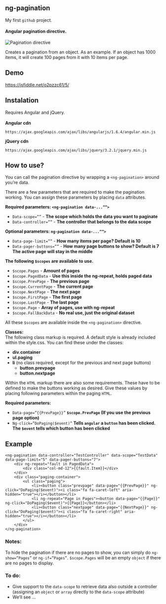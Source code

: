 ## ng-pagination
My first `github` project.

#### Angular pagination directive.

![Pagination directive](http://i.imgur.com/AQDVI4F.jpg)

Creates a pagination from an object. As an example. If an object has 1000 items, it will create 100 pages from it with 10 items per page.

## Demo
https://jsfiddle.net/o2pzzc61/5/

## Instalation
Requires Angular and jQuery.<br/><br/>
**Angular cdn**
```
https://ajax.googleapis.com/ajax/libs/angularjs/1.6.4/angular.min.js
```
**jQuery cdn**
```
https://ajax.googleapis.com/ajax/libs/jquery/3.2.1/jquery.min.js
```

## How to use?
You can call the pagination directive by wrapping a `<ng-pagination>` around you’re data.

There are a few parameters that are required to make the pagination working. You can assign these parameters by placing `data` attributes.

**Required parameters: `<ng-pagination data-...””>`**
- `Data-scope=””` - **The scope which holds the data you want to paginate**
- `Data-controller=””` - **The controller that belongs to the data scope**

**Optional parameters: `ng-pagination data-...””>`**
- `Data-page-limit=””` - **How many items per page? Default is 10**
- `Data-pager-buttons=””` - **How many page buttons to show? Default is 7 The active page will stay in the middle**

**The following `$scopes` are available to use.**
- `$scope.Pages` - **Amount of pages**
- `$scope.PagedData` - **Use this inside the ng-repeat, holds paged data**
- `$scope.PrevPage` - **The previous page**
- `$scope.CurrentPage` - **The current page**
- `$scope.NextPage` - **The next page**
- `$scope.FirstPage` - **The first page**
- `$scope.LastPage` - **The last page**
- `$scope.Page` - **Array of pages, use with ng-repeat**
- `$scope.FallBackData` - **No real use, just the original dataset**

All these `$scopes` are available inside the `<ng-pagination>` directive.

**Classes:**<br/>
The following class markup is required.  A default style is already included within the style.css. You can find these under the classes:

- **div.container**
- **ul.paging**
- **li** (no class required, except for the previous and next page buttons)
  - **button.prevpage**
  - **button.nextpage**

Within the `HTML` markup there are also some requirements. These have to be defined to make the buttons working as desired. Give these values by placing following parameters within the paging `HTML`.

**Required parameters:**
- `Data-page=”{{PrevPage}}”`	    **`$scope.PrevPage` (If you use the previous page option)**
- `Ng-click=”DoPaging($event)”`	  **Tells `angular` a `button` has been clicked. The `$event` tells which button has been clicked**

## Example
```
<ng-pagination data-controller="TestController" data-scope="TestData" data-page-limit="5" data-pager-buttons="7">
    <div ng-repeat="fault in PagedData">
        <div class="col-md-12">{{fault.Item}}</div>
    </div>
    <div class="paging-container">
        <ul class="paging">
            <li><button class="prevpage" data-page="{{PrevPage}}" ng-click="DoPaging($event)"><i class="fa fa-caret-left" aria-hidden="true"></i></button></li>
            <li ng-repeat="Page in Pages"><button data-page="{{Page}}" ng-click="DoPaging($event)">{{Page}}</button></li>
            <li><button class="nextpage" data-page="{{NextPage}}" ng-click="DoPaging($event)"><i class="fa fa-caret-right" aria-hidden="true"></i></button></li>
        </ul>
    </div>
</ng-pagination>
```

### Notes:
To hide the pagination if there are no pages to show, you can simply do `ng-show=”Pages”` or `ng-if=”Pages”`. `$scope.Pages` will be an empty `object` if there are no pages to display.

### To do:
-	Give support to the `data-scope` to retrieve data also outside a controller (assigning an `object` or `array` directly to the `data-scope` attribute)
-	We’ll see …
